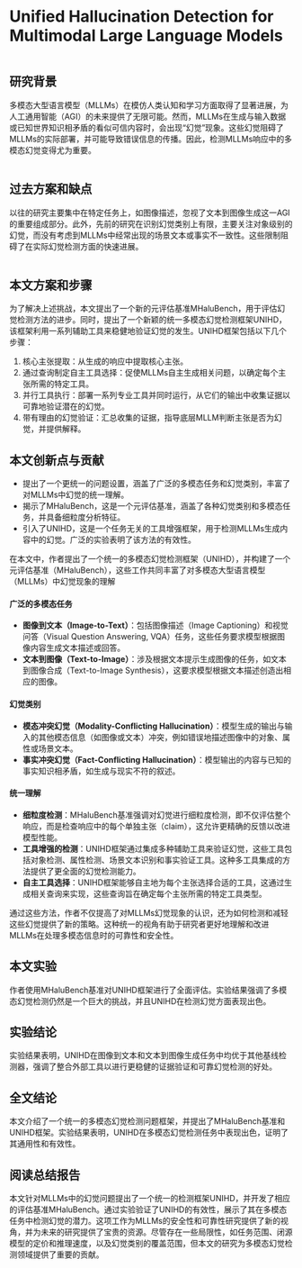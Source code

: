# Unified Hallucination Detection for Multimodal Large Language Models

<figure><img src="../../.gitbook/assets/image (64).png" alt=""><figcaption></figcaption></figure>

## 研究背景

多模态大型语言模型（MLLMs）在模仿人类认知和学习方面取得了显著进展，为人工通用智能（AGI）的未来提供了无限可能。然而，MLLMs在生成与输入数据或已知世界知识相矛盾的看似可信内容时，会出现“幻觉”现象。这些幻觉阻碍了MLLMs的实际部署，并可能导致错误信息的传播。因此，检测MLLMs响应中的多模态幻觉变得尤为重要。

<figure><img src="../../.gitbook/assets/image (65).png" alt=""><figcaption></figcaption></figure>

## 过去方案和缺点

以往的研究主要集中在特定任务上，如图像描述，忽视了文本到图像生成这一AGI的重要组成部分。此外，先前的研究在识别幻觉类别上有限，主要关注对象级别的幻觉，而没有考虑到MLLMs中经常出现的场景文本或事实不一致性。这些限制阻碍了在实际幻觉检测方面的快速进展。

<figure><img src="../../.gitbook/assets/image (66).png" alt=""><figcaption></figcaption></figure>

## 本文方案和步骤

为了解决上述挑战，本文提出了一个新的元评估基准MHaluBench，用于评估幻觉检测方法的进步。同时，提出了一个新颖的统一多模态幻觉检测框架UNIHD，该框架利用一系列辅助工具来稳健地验证幻觉的发生。UNIHD框架包括以下几个步骤：

1. 核心主张提取：从生成的响应中提取核心主张。
2. 通过查询制定自主工具选择：促使MLLMs自主生成相关问题，以确定每个主张所需的特定工具。
3. 并行工具执行：部署一系列专业工具并同时运行，从它们的输出中收集证据以可靠地验证潜在的幻觉。
4. 带有理由的幻觉验证：汇总收集的证据，指导底层MLLM判断主张是否为幻觉，并提供解释。

## 本文创新点与贡献

* 提出了一个更统一的问题设置，涵盖了广泛的多模态任务和幻觉类别，丰富了对MLLMs中幻觉的统一理解。
* 揭示了MHaluBench，这是一个元评估基准，涵盖了各种幻觉类别和多模态任务，并具备细粒度分析特征。
* 引入了UNIHD，这是一个任务无关的工具增强框架，用于检测MLLMs生成内容中的幻觉。广泛的实验表明了该方法的有效性。

在本文中，作者提出了一个统一的多模态幻觉检测框架（UNIHD），并构建了一个元评估基准（MHaluBench），这些工作共同丰富了对多模态大型语言模型（MLLMs）中幻觉现象的理解

#### 广泛的多模态任务

* **图像到文本（Image-to-Text）**：包括图像描述（Image Captioning）和视觉问答（Visual Question Answering, VQA）任务，这些任务要求模型根据图像内容生成文本描述或回答。
* **文本到图像（Text-to-Image）**：涉及根据文本提示生成图像的任务，如文本到图像合成（Text-to-Image Synthesis），这要求模型根据文本描述创造出相应的图像。

#### 幻觉类别

* **模态冲突幻觉（Modality-Conflicting Hallucination）**：模型生成的输出与输入的其他模态信息（如图像或文本）冲突，例如错误地描述图像中的对象、属性或场景文本。
* **事实冲突幻觉（Fact-Conflicting Hallucination）**：模型输出的内容与已知的事实知识相矛盾，如生成与现实不符的叙述。

#### 统一理解

* **细粒度检测**：MHaluBench基准强调对幻觉进行细粒度检测，即不仅评估整个响应，而是检查响应中的每个单独主张（claim），这允许更精确的反馈以改进模型性能。
* **工具增强的检测**：UNIHD框架通过集成多种辅助工具来验证幻觉，这些工具包括对象检测、属性检测、场景文本识别和事实验证工具。这种多工具集成的方法提供了更全面的幻觉检测能力。
* **自主工具选择**：UNIHD框架能够自主地为每个主张选择合适的工具，这通过生成相关查询来实现，这些查询旨在确定每个主张所需的特定工具类型。

通过这些方法，作者不仅提高了对MLLMs幻觉现象的认识，还为如何检测和减轻这些幻觉提供了新的策略。这种统一的视角有助于研究者更好地理解和改进MLLMs在处理多模态信息时的可靠性和安全性。

## 本文实验

作者使用MHaluBench基准对UNIHD框架进行了全面评估。实验结果强调了多模态幻觉检测仍然是一个巨大的挑战，并且UNIHD在检测幻觉方面表现出色。

## 实验结论

实验结果表明，UNIHD在图像到文本和文本到图像生成任务中均优于其他基线检测器，强调了整合外部工具以进行更稳健的证据验证和可靠幻觉检测的好处。

## 全文结论

本文介绍了一个统一的多模态幻觉检测问题框架，并提出了MHaluBench基准和UNIHD框架。实验结果表明，UNIHD在多模态幻觉检测任务中表现出色，证明了其通用性和有效性。

## 阅读总结报告

本文针对MLLMs中的幻觉问题提出了一个统一的检测框架UNIHD，并开发了相应的评估基准MHaluBench。通过实验验证了UNIHD的有效性，展示了其在多模态任务中检测幻觉的潜力。这项工作为MLLMs的安全性和可靠性研究提供了新的视角，并为未来的研究提供了宝贵的资源。尽管存在一些局限性，如任务范围、闭源模型的定价和推理速度，以及幻觉类别的覆盖范围，但本文的研究为多模态幻觉检测领域提供了重要的贡献。
